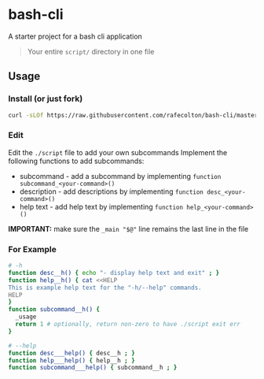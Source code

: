 bash-cli
========

A starter project for a bash cli application

> Your entire `script/` directory in one file

## Usage

### Install (or just fork)

```bash
curl -sLOf https://raw.githubusercontent.com/rafecolton/bash-cli/master/script && chmod +x script
```

### Edit

Edit the `./script` file to add your own subcommands  Implement the following
functions to add subcommands:

* subcommand - add a subcommand by implementing `function subcommand_<your-command>()`
* description - add descriptions by implementing `function desc_<your-command>()`
* help text - add help text by implementing `function help_<your-command>()`

**IMPORTANT:** make sure the `_main "$@"` line remains the last line in
the file

### For Example

```bash
# -h
function desc__h() { echo "- display help text and exit" ; }
function help__h() { cat <<HELP
This is example help text for the "-h/--help" commands.
HELP
}
function subcommand__h() {
  _usage
  return 1 # optionally, return non-zero to have ./script exit err
}

# --help
function desc___help() { desc__h ; }
function help___help() { help__h ; }
function subcommand___help() { subcommand__h ; }
```
